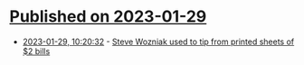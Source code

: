 # [Published on 2023-01-29](index.md)

* [2023-01-29, 10:20:32](https://news.ycombinator.com/item?id=34566738) - [Steve Wozniak used to tip from printed sheets of $2 bills](https://web.archive.org/web/20111122202554/http://archive.woz.org/letters/general/78.html)
